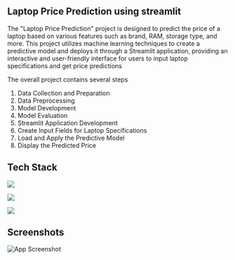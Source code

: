 
## Laptop Price Prediction using streamlit

The "Laptop Price Prediction" project is designed to predict the price of a laptop based on various features such as brand, RAM, storage type, and more. This project utilizes machine learning techniques to create a predictive model and deploys it through a Streamlit application, providing an interactive and user-friendly interface for users to input laptop specifications and get price predictions

The overall project contains several steps
1. Data Collection and Preparation
2. Data Preprocessing
3. Model Development
4. Model Evaluation
5. Streamlit Application Development
6. Create Input Fields for Laptop Specifications
7. Load and Apply the Predictive Model
8. Display the Predicted Price



## Tech Stack

![](https://img.shields.io/badge/Python-FFD43B?style=for-the-badge&logo=python&logoColor=blue)

![](https://img.shields.io/badge/Pandas-2C2D72?style=for-the-badge&logo=pandas&logoColor=white)

![](https://img.shields.io/badge/scikit_learn-F7931E?style=for-the-badge&logo=scikit-learn&logoColor=white)



## Screenshots

![App Screenshot](https://github.com/vaghani04/Laptop_Price_Prediction/assets/112779591/2c9ac23d-b830-41e8-ac9d-1275b0f2905c)
